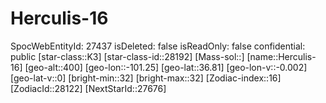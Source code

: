 ﻿---
location: [36.81,-101.25,400]
type: Station
tags:
- astro/Star

---

# Herculis-16

SpocWebEntityId: 27437
isDeleted: false
isReadOnly: false
confidential: public
[star-class::K3]
[star-class-id::28192]
[Mass-sol::]
[name::Herculis-16]
[geo-alt::400]
[geo-lon::-101.25]
[geo-lat::36.81]
[geo-lon-v::-0.002]
[geo-lat-v::0]
[bright-min::32]
[bright-max::32]
[Zodiac-index::16]
[ZodiacId::28122]
[NextStarId::27676]

